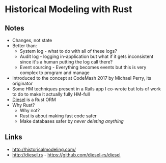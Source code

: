 # Historical Modeling with Rust

## Notes

* Changes, not state
* Better than:
  * System log - what to do with all of these logs?
  * Audit log - logging in-application but what if it gets inconsistent since it's a human putting the log call there?
  * Event sourcing - Everything becomes events but this is very complex to program and manage
* Introduced to the concept at CodeMash 2017 by Michael Perry, its originator
* Some HM techniques present in a Rails app I co-wrote but lots of work to do to make it actually fully HM-full
* [Diesel](http://diesel.rs) is a Rust ORM
* Why Rust?
  * Why not?
  * Rust is about making fast code safer
  * Make databases safer by _never deleting anything_


## Links

* http://historicalmodeling.com/
* http://diesel.rs - https://github.com/diesel-rs/diesel
